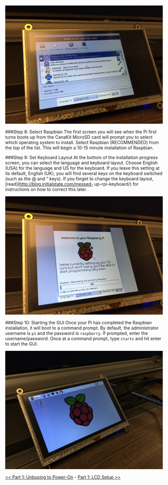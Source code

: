 ![OS Selection](img/IMG_3892.JPG)

###Step 8: Select Raspbian
The first screen you will see when the Pi first turns boots up from the CanaKit MicroSD card will prompt you to select which operating system to install. Select Raspbian (RECOMMENDED) from the top of the list. This will begin a 10-15 minute installation of Raspbian.

###Step 9: Set Keyboard Layout
At the bottom of the installation progress screen, you can select the language and keyboard layout. Choose English (USA) for the language and US for the keyboard. If you leave this setting at its default, English (UK), you will find several keys on the keyboard switched (such as the @ and “ keys). If you forget to change the keyboard layout, [read](http://blog.initialstate.com/messed- up-rpi-keyboard/) for instructions on how to correct this later.

![Raspbian Installation](img/IMG_3893.JPG)

###Step 10: Starting the GUI
Once your Pi has completed the Raspbian installation, it will boot to a command prompt. By default, the administrator username is `pi` and the password is `raspberry`. If prompted, enter the username/password. Once at a command prompt, type `startx` and hit enter to start the GUI.

![Raspbian X GUI](img/IMG_3898.JPG)

[<< Part 1: Unboxing to Power-On](Part-1.-Unboxing-to-Power-On) - [Part 1: LCD Setup >>](Part-1.-LCD-Setup)